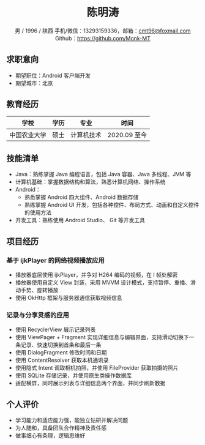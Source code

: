 <center>
     <h1>陈明涛</h1>
     
 男 / 1996 / 陕西
 手机/微信：13293159336，邮箱：cmt96@foxmail.com
 Github：https://github.com/Monk-MT
</center>

<!-- ## 个人信息 -->

<!-- - 男 / 1996 / 陕西
- 手机/微信：13293159336，邮箱：cmt96@foxmail.com
- Github：https://github.com/Monk-MT -->

## 求职意向

- 期望职位：Android 客户端开发
- 期望城市：北京

## 教育经历

| 学校 | 学历 | 专业 | 时间 |
|------|-----|-----|-----|
|中国农业大学|硕士|计算机技术|2020.09 至今|

## 技能清单

- Java：熟练掌握 Java 编程语言，包括 Java 容器、Java 多线程、JVM 等
- 计算机基础：掌握数据结构和算法，熟悉计算机网络、操作系统
- Android：
  - 熟悉掌握 Android 四大组件、Android 数据存储
  - 熟练掌握 Android UI 开发，包括各种控件、布局方式、动画和自定义控件的使用方法
- 开发工具：熟练使用 Android Studio、 Git 等开发工具

## 项目经历

### 基于 ijkPlayer 的网络视频播放应用

- 播放器底层使用 ijkPlayer，并争对 H264 编码的视频，在 I 帧处解密
- 播放器使用自定义 View 封装，采用 MVVM 设计模式，支持暂停、重播、滑动手势、旋转播放
- 使用 OkHttp 框架与服务器通信获取视频信息

### 记录与分享灵感的应用

- 使用 RecyclerView 展示记录列表
- 使用 ViewPager + Fragment 实现详细信息与编辑界面，支持滑动切换下一条记录、快速切换到首条和最后一条
- 使用 DialogFragment 修改时间和日期
- 使用 ContentResolver 获取本机通讯录
- 使用隐式 Intent 调取相机拍照，并使用 FileProvider 获取拍摄的照片
- 使用 SQLite 存储记录，并使用原生类操作数据库
- 适配横屏，同时展示列表与详细信息两个界面，并同步刷新数据

## 个人评价

- 学习能力和适应能力强，能独立钻研并解决问题
- 为人随和，具备团队合作精神及责任感
- 做事细心有条理，逻辑思维好
